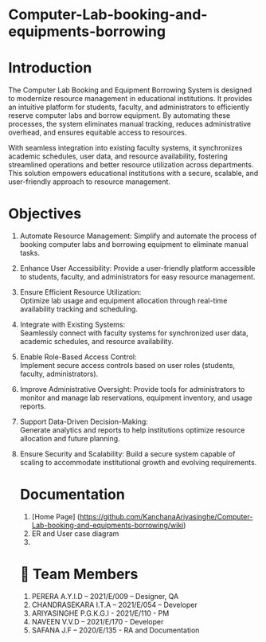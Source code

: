 # Computer-Lab-booking-and-equipments-borrowing

# Introduction
The Computer Lab Booking and Equipment Borrowing System is designed to modernize resource management in educational institutions. It provides an intuitive platform for students, faculty, and administrators to efficiently reserve computer labs and borrow equipment. By automating these processes, the system eliminates manual tracking, reduces administrative overhead, and ensures equitable access to resources.

With seamless integration into existing faculty systems, it synchronizes academic schedules, user data, and resource availability, fostering streamlined operations and better resource utilization across departments. This solution empowers educational institutions with a secure, scalable, and user-friendly approach to resource management.

# Objectives 

1. Automate Resource Management:
   Simplify and automate the process of booking computer labs and borrowing equipment to eliminate manual tasks.  

2. Enhance User Accessibility: 
   Provide a user-friendly platform accessible to students, faculty, and administrators for easy resource management.  

3. Ensure Efficient Resource Utilization:  
   Optimize lab usage and equipment allocation through real-time availability tracking and scheduling.  

4. Integrate with Existing Systems:  
   Seamlessly connect with faculty systems for synchronized user data, academic schedules, and resource availability.  

5. Enable Role-Based Access Control:  
   Implement secure access controls based on user roles (students, faculty, administrators).  

6. Improve Administrative Oversight:
   Provide tools for administrators to monitor and manage lab reservations, equipment inventory, and usage reports.  

7. Support Data-Driven Decision-Making:  
   Generate analytics and reports to help institutions optimize resource allocation and future planning.  

8. Ensure Security and Scalability:
   Build a secure system capable of scaling to accommodate institutional growth and evolving requirements.

   # Documentation

   1. [Home Page] (https://github.com/KanchanaAriyasinghe/Computer-Lab-booking-and-equipments-borrowing/wiki)
   2. ER and User case diagram
   3. 

   # 👥 Team Members
   1. PERERA A.Y.I.D – 2021/E/009 – Designer, QA
   2. CHANDRASEKARA I.T.A – 2021/E/054 – Developer
   3. ARIYASINGHE P.G.K.G.I - 2021/E/110 - PM
   4. NAVEEN V.V.D – 2021/E/170 - Developer
   5. SAFANA J.F – 2020/E/135 - RA and Documentation
